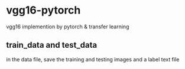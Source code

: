 # vgg16-pytorch
vgg16 implemention by pytorch &amp; transfer learning
## train_data and test_data
in the data file, save the training and testing images and a label text file
